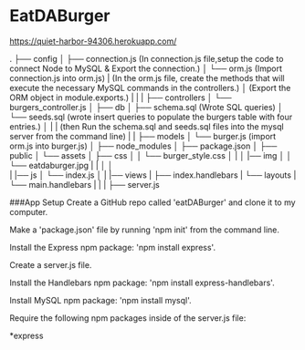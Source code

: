 # EatDABurger
https://quiet-harbor-94306.herokuapp.com/

.
├── config
│   ├── connection.js (In connection.js file,setup the code to connect Node to MySQL & Export the connection.)
│   └── orm.js  (Import connection.js into orm.js)
|               (In the orm.js file, create the methods that will execute the necessary MySQL commands in the controllers.)
│               (Export the ORM object in module.exports.)
|
|
|
├── controllers
│   └── burgers_controller.js
│
├── db
│   ├── schema.sql  (Wrote SQL queries)
│   └── seeds.sql   (wrote insert queries to populate the burgers table with four entries.)
│
|
|                (then Run the schema.sql and seeds.sql files into the mysql server from the command line)
|
|
├── models
│   └── burger.js  (import orm.js into burger.js)
│ 
├── node_modules
│ 
├── package.json
│
├── public
│   └── assets
│       ├── css
│       │   └── burger_style.css
│       |
│       |── img
│       │   └── eatdaburger.jpg
|       |
│       │         
|       |── js
│         └── index.js
│
|
|── views
|   ├── index.handlebars
|   └── layouts
|       └── main.handlebars
|
|
|
├── server.js


###App Setup
Create a GitHub repo called 'eatDABurger' and clone it to my computer.

Make a 'package.json' file by running 'npm init' from the command line.

Install the Express npm package: 'npm install express'.

Create a server.js file.

Install the Handlebars npm package: 'npm install express-handlebars'.

Install MySQL npm package: 'npm install mysql'.

Require the following npm packages inside of the server.js file:

*express